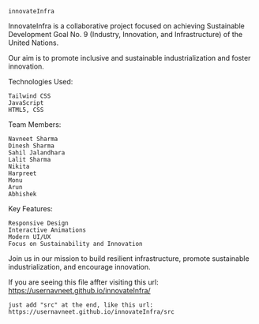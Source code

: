     innovateInfra

InnovateInfra is a collaborative project focused on achieving Sustainable Development Goal No. 9 (Industry, Innovation, and Infrastructure) of the United Nations.

Our aim is to promote inclusive and sustainable industrialization and foster innovation.

Technologies Used:

    Tailwind CSS
    JavaScript
    HTML5, CSS

Team Members:

    Navneet Sharma
    Dinesh Sharma
    Sahil Jalandhara
    Lalit Sharma
    Nikita
    Harpreet
    Monu
    Arun
    Abhishek

Key Features:

    Responsive Design
    Interactive Animations
    Modern UI/UX
    Focus on Sustainability and Innovation
    
Join us in our mission to build resilient infrastructure, promote sustainable industrialization, and encourage innovation.




If you are seeing this file affter visiting this url: https://usernavneet.github.io/innovateInfra/

    just add "src" at the end, like this url: https://usernavneet.github.io/innovateInfra/src
